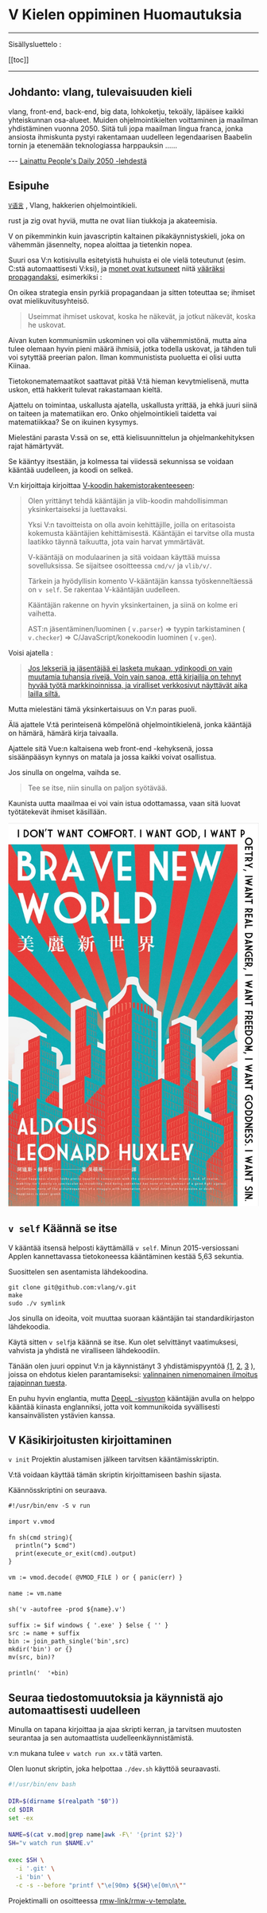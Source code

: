 # V Kielen oppiminen Huomautuksia

---

Sisällysluettelo :

[[toc]]

---

## Johdanto: vlang, tulevaisuuden kieli

vlang, front-end, back-end, big data, lohkoketju, tekoäly, läpäisee kaikki yhteiskunnan osa-alueet. Muiden ohjelmointikielten voittaminen ja maailman yhdistäminen vuonna 2050. Siitä tuli jopa maailman lingua franca, jonka ansiosta ihmiskunta pystyi rakentamaan uudelleen legendaarisen Baabelin tornin ja etenemään teknologiassa harppauksin ......

--- [Lainattu People's Daily 2050 -lehdestä](https://www.zhihu.com/question/318526180/answer/729421901)

## Esipuhe

[`V语言`](https://vlang.io) , Vlang, hakkerien ohjelmointikieli.

rust ja zig ovat hyviä, mutta ne ovat liian tiukkoja ja akateemisia.

V on pikemminkin kuin javascriptin kaltainen pikakäynnistyskieli, joka on vähemmän jäsennelty, nopea aloittaa ja tietenkin nopea.

Suuri osa V:n kotisivulla esitetyistä huhuista ei ole vielä toteutunut (esim. C:stä automaattisesti V:ksi), ja [monet ovat kutsuneet](https://www.zhihu.com/question/318526180) niitä [vääräksi propagandaksi](https://www.zhihu.com/question/318526180), esimerkiksi :

On oikea strategia ensin pyrkiä propagandaan ja sitten toteuttaa se; ihmiset ovat mielikuvitusyhteisö.

> Useimmat ihmiset uskovat, koska he näkevät, ja jotkut näkevät, koska he uskovat.

Aivan kuten kommunismiin uskominen voi olla vähemmistönä, mutta aina tulee olemaan hyvin pieni määrä ihmisiä, jotka todella uskovat, ja tähden tuli voi sytyttää preerian palon. Ilman kommunistista puoluetta ei olisi uutta Kiinaa.

Tietokonematemaatikot saattavat pitää V:tä hieman kevytmielisenä, mutta uskon, että hakkerit tulevat rakastamaan kieltä.

Ajattelu on toimintaa, uskallusta ajatella, uskallusta yrittää, ja ehkä juuri siinä on taiteen ja matematiikan ero. Onko ohjelmointikieli taidetta vai matematiikkaa? Se on ikuinen kysymys.

Mielestäni parasta V:ssä on se, että kielisuunnittelun ja ohjelmankehityksen rajat hämärtyvät.

Se kääntyy itsestään, ja kolmessa tai viidessä sekunnissa se voidaan kääntää uudelleen, ja koodi on selkeä.

V:n kirjoittaja kirjoittaa [V-koodin hakemistorakenteeseen](https://github.com/vlang/v/blob/master/CONTRIBUTING.md):

> Olen yrittänyt tehdä kääntäjän ja vlib-koodin mahdollisimman yksinkertaiseksi ja luettavaksi.
> 
> Yksi V:n tavoitteista on olla avoin kehittäjille, joilla on eritasoista kokemusta kääntäjien kehittämisestä. Kääntäjän ei tarvitse olla musta laatikko täynnä taikuutta, jota vain harvat ymmärtävät.
> 
> V-kääntäjä on modulaarinen ja sitä voidaan käyttää muissa sovelluksissa. Se sijaitsee osoitteessa `cmd/v/` ja `vlib/v/`.
> 
> Tärkein ja hyödyllisin komento V-kääntäjän kanssa työskenneltäessä on `v self`. Se rakentaa V-kääntäjän uudelleen.
> 
> Kääntäjän rakenne on hyvin yksinkertainen, ja siinä on kolme eri vaihetta.
> 
> AST:n jäsentäminen/luominen ( `v.parser`) => tyypin tarkistaminen ( `v.checker`) => C/JavaScript/konekoodin luominen ( `v.gen`).

Voisi ajatella :

> [Jos lekseriä ja jäsentäjää ei lasketa mukaan, ydinkoodi on vain muutamia tuhansia rivejä. Voin vain sanoa, että kirjailija on tehnyt hyvää työtä markkinoinnissa, ja viralliset verkkosivut näyttävät aika lailla siltä.](https://www.zhihu.com/question/318526180/answer/685952638)

Mutta mielestäni tämä yksinkertaisuus on V:n paras puoli.

Älä ajattele V:tä perinteisenä kömpelönä ohjelmointikielenä, jonka kääntäjä on hämärä, hämärä kirja taivaalla.

Ajattele sitä Vue:n kaltaisena web front-end -kehyksenä, jossa sisäänpääsyn kynnys on matala ja jossa kaikki voivat osallistua.

Jos sinulla on ongelma, vaihda se.

> Tee se itse, niin sinulla on paljon syötävää.

Kaunista uutta maailmaa ei voi vain istua odottamassa, vaan sitä luovat työtätekevät ihmiset käsillään.

![](https://raw.githubusercontent.com/gcxfd/img/gh-pages/cEFoDn.jpg)

## `v self` Käännä se itse

V kääntää itsensä helposti käyttämällä `v self`. Minun 2015-versiossani Applen kannettavassa tietokoneessa kääntäminen kestää 5,63 sekuntia.

Suosittelen sen asentamista lähdekoodina.

```
git clone git@github.com:vlang/v.git
make
sudo ./v symlink
```

Jos sinulla on ideoita, voit muuttaa suoraan kääntäjän tai standardikirjaston lähdekoodia.

Käytä sitten `v self`ja käännä se itse. Kun olet selvittänyt vaatimuksesi, vahvista ja yhdistä ne viralliseen lähdekoodiin.

Tänään olen juuri oppinut V:n ja käynnistänyt 3 yhdistämispyyntöä [(1](https://github.com/vlang/v/pull/13518), [2](https://github.com/vlang/v/pull/13524), [3](https://github.com/vlang/v/pull/13514) ), joissa on ehdotus kielen parantamiseksi: [valinnainen nimenomainen ilmoitus rajapinnan tuesta](https://github.com/vlang/v/issues/13526).

En puhu hyvin englantia, mutta [DeepL -sivuston](https://www.deepl.com/zh/translator) kääntäjän avulla on helppo kääntää kiinasta englanniksi, jotta voit kommunikoida syvällisesti kansainvälisten ystävien kanssa.

## V Käsikirjoitusten kirjoittaminen

`v init` Projektin alustamisen jälkeen tarvitsen kääntämisskriptin.

V:tä voidaan käyttää tämän skriptin kirjoittamiseen bashin sijasta.

Käännösskriptini on seuraava.

```vlang
#!/usr/bin/env -S v run

import v.vmod

fn sh(cmd string){
  println("❯ $cmd")
  print(execute_or_exit(cmd).output)
}

vm := vmod.decode( @VMOD_FILE ) or { panic(err) }

name := vm.name

sh('v -autofree -prod ${name}.v')

suffix := $if windows { '.exe' } $else { '' }
src := name + suffix
bin := join_path_single('bin',src)
mkdir('bin') or {}
mv(src, bin)?

println('  '+bin)
```

## Seuraa tiedostomuutoksia ja käynnistä ajo automaattisesti uudelleen

Minulla on tapana kirjoittaa ja ajaa skripti kerran, ja tarvitsen muutosten seurantaa ja sen automaattista uudelleenkäynnistämistä.

v:n mukana tulee `v watch run xx.v` tätä varten.

Olen luonut skriptin, joka helpottaa `./dev.sh` käyttöä seuraavasti.

```bash
#!/usr/bin/env bash

DIR=$(dirname $(realpath "$0"))
cd $DIR
set -ex

NAME=$(cat v.mod|grep name|awk -F\' '{print $2}')
SH="v watch run $NAME.v"

exec $SH \
  -i '.git' \
  -i 'bin' \
  -c -s --before "printf \"\e[90m❯ ${SH}\e[0m\n\""
```

Projektimalli on osoitteessa [rmw-link/rmw-v-template.](https://github.com/rmw-link/rmw-v-template)